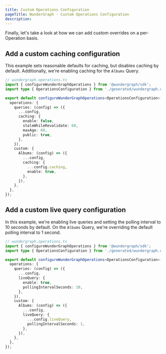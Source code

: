 ```yaml
---
title: Custom Operations Configuration
pageTitle: WunderGraph - Custom Operations Configuration
description:
---
```


Finally, let's take a look at how we can add custom overrides on a per-Operation basis.

## Add a custom caching configuration

This example sets reasonable defaults for caching, but disables caching by default.
Additionally, we're enabling caching for the `Albums` Query.

```ts
// wundergraph.operations.ts
import { configureWunderGraphOperations } from '@wundergraph/sdk';
import type { OperationsConfiguration } from './generated/wundergraph.operations';

export default configureWunderGraphOperations<OperationsConfiguration>({
  operations: {
    queries: (config) => ({
      ...config,
      caching: {
        enable: false,
        staleWhileRevalidate: 60,
        maxAge: 60,
        public: true,
      },
    }),
    custom: {
      Albums: (config) => ({
        ...config,
        caching: {
          ...config.caching,
          enable: true,
        },
      }),
    },
  },
});
```

## Add a custom live query configuration

In this example, we're enabling live queries and setting the polling interval to 10 seconds by default.
On the `Albums` Query, we're overriding the default polling interval to 1 second.

```ts
// wundergraph.operations.ts
import { configureWunderGraphOperations } from '@wundergraph/sdk';
import type { OperationsConfiguration } from './generated/wundergraph.operations';

export default configureWunderGraphOperations<OperationsConfiguration>({
  operations: {
    queries: (config) => ({
      ...config,
      liveQuery: {
        enable: true,
        pollingIntervalSeconds: 10,
      },
    }),
    custom: {
      Albums: (config) => ({
        ...config,
        liveQuery: {
          ...config.liveQuery,
          pollingIntervalSeconds: 1,
        },
      }),
    },
  },
});
```
